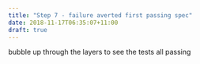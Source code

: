 ```yaml
---
title: "Step 7 - failure averted first passing spec"
date: 2018-11-17T06:35:07+11:00
draft: true
---
```


bubble up through the layers to see the tests all passing

